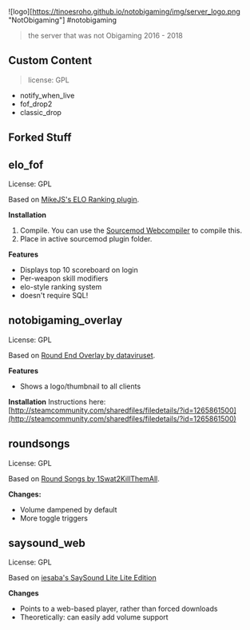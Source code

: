 ![logo][https://tinoesroho.github.io/notobigaming/img/server_logo.png "NotObigaming"]
#notobigaming
> the server that was not Obigaming
> 2016 - 2018


## Custom Content
> license: GPL

- notify_when_live
- fof_drop2
- classic_drop

## Forked Stuff

elo_fof
---
License: GPL

Based on [MikeJS's ELO Ranking plugin](https://forums.alliedmods.net/showthread.php?p=728645).

**Installation**
1. Compile. You can use the [Sourcemod Webcompiler](http://www.sourcemod.net/compiler.php) to compile this.
2. Place in active sourcemod plugin folder.

**Features**
- Displays top 10 scoreboard on login
- Per-weapon skill modifiers
- elo-style ranking system
- doesn't require SQL!

notobigaming_overlay
---
License: GPL

Based on [Round End Overlay by dataviruset](https://forums.alliedmods.net/showthread.php?p=1258365).

**Features**
- Shows a logo/thumbnail to all clients

**Installation**
Instructions here: [http://steamcommunity.com/sharedfiles/filedetails/?id=1265861500](http://steamcommunity.com/sharedfiles/filedetails/?id=1265861500)

roundsongs
---
License: GPL

Based on [Round Songs by 1Swat2KillThemAll](https://forums.alliedmods.net/showthread.php?p=1399574).

**Changes:**

- Volume dampened by default
- More toggle triggers

saysound_web
---
License: GPL

Based on [iesaba's SaySound Lite Lite Edition](https://github.com/iesaba/SaySound-Lite-Lite-Edition)

**Changes**

- Points to a web-based player, rather than forced downloads
- Theoretically: can easily add volume support